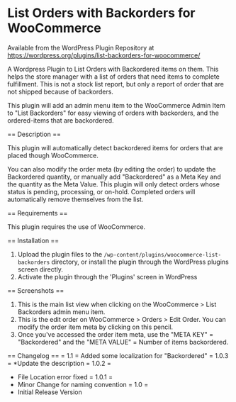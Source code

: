 # List Orders with Backorders for WooCommerce

Available from the WordPress Plugin Repository at https://wordpress.org/plugins/list-backorders-for-woocommerce/

A Wordpress Plugin to List Orders with Backordered items on them. This helps the store manager with a list of orders that need items to complete fulfillment.  This is not a stock list report, but only a report of order that are not shipped because of backorders. 

This plugin will add an admin menu item to the WooCommerce Admin Item to "List Backorders" for easy viewing of orders with backorders, and the ordered-items that are backordered.

== Description ==

This plugin will automatically detect backordered items for orders that are placed though WooCommerce.

You can also modify the order meta (by editing the order) to update the Backordered quantity, or manually add "Backordered" as a Meta Key and the quantity as the Meta Value.  This plugin will only detect orders whose status is pending, processing, or on-hold.  Completed orders will automatically remove themselves from the list.

== Requirements ==

This plugin requires the use of WooCommerce.

== Installation ==

1. Upload the plugin files to the `/wp-content/plugins/woocommerce-list-backorders` directory, or install the plugin through the WordPress plugins screen directly.
2. Activate the plugin through the 'Plugins' screen in WordPress

== Screenshots ==

1. This is the main list view when clicking on the WooCommerce > List Backorders admin menu item.
2. This is the edit order on WooCommerce > Orders > Edit Order.  You can modify the order item meta by clicking on this pencil.
3. Once you've accessed the order item meta, use the "META KEY" = "Backordered" and the "META VALUE" = Number of items backordered.

== Changelog ==
= 1.1 =
Added some localization for "Backordered"
= 1.0.3 =
*Update the description 
= 1.0.2 =
* File Location error fixed
= 1.0.1 =
* Minor Change for naming convention
= 1.0 =
* Initial Release Version
